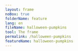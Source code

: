 ```yaml
---
layout: frame
noBox: true
folderName: feature
lang: en
fileName: halloween-pumpkins
tool: The frame
permalink: /halloween-pumpkins
featureName: halloween-pumpkins
---
```

